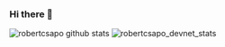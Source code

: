 ### Hi there 👋

<!--
**robertcsapo/robertcsapo** is a ✨ _special_ ✨ repository because its `README.md` (this file) appears on your GitHub profile.

Here are some ideas to get you started:

- 🔭 I’m currently working on ...
- 🌱 I’m currently learning ...
- 👯 I’m looking to collaborate on ...
- 🤔 I’m looking for help with ...
- 💬 Ask me about ...
- 📫 How to reach me: ...
- 😄 Pronouns: ...
- ⚡ Fun fact: ...
-->

![robertcsapo github stats](https://github-readme-stats.vercel.app/api?username=robertcsapo&show_icons=true&hide_border=true)
![robertcsapo_devnet_stats](https://cisco-devnet-stats-svg.csapo.se/user/robertcsapo)
